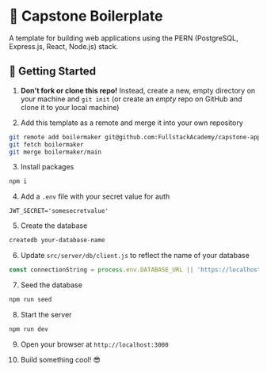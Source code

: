 #  🚀 Capstone Boilerplate

A template for building web applications using the PERN (PostgreSQL, Express.js, React, Node.js) stack. 

##  🏁 Getting Started

1. **Don't fork or clone this repo!** Instead, create a new, empty directory on your machine and `git init` (or create an _empty_ repo on GitHub and clone it to your local machine)

2. Add this template as a remote and merge it into your own repository

```bash
git remote add boilermaker git@github.com:FullstackAcademy/capstone-app-template.git
git fetch boilermaker
git merge boilermaker/main
```

3. Install packages

```bash
npm i
```

4. Add a `.env` file with your secret value for auth
```
JWT_SECRET='somesecretvalue'
```

5. Create the database

```bash
createdb your-database-name
```

6. Update `src/server/db/client.js` to reflect the name of your database

```js
const connectionString = process.env.DATABASE_URL || 'https://localhost:5432/your-database-name';
```

7. Seed the database
```bash
npm run seed
```

8. Start the server
```bash
npm run dev
```

9. Open your browser at `http://localhost:3000`

10. Build something cool! 😎

